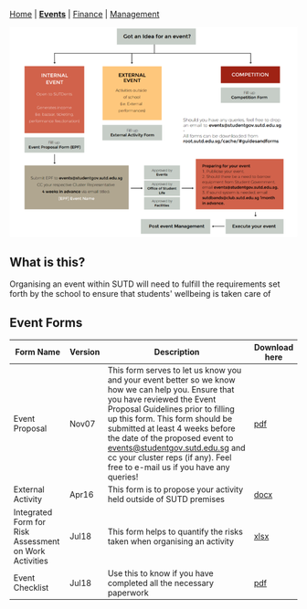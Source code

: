 [Home](https://fishbiscuit.github.io/student_initiatives_prototype/) | [**Events**](events.md) | [Finance](finance.md) | [Management](management.md)

![Events](/img/event_guidelines.png)

## What is this?

Organising an event within SUTD will need to fulfill the requirements set forth by the school to ensure that students' wellbeing is taken care of

## Event Forms

Form Name | Version | Description | Download here
--------- | ---------- | ------------------- | --------------
Event Proposal | Nov07 | This form serves to let us know you and your event better so we know how we can help you. Ensure that you have reviewed the Event Proposal Guidelines prior to filling up this form. This form should be submitted at least 4 weeks before the date of the proposed event to events@studentgov.sutd.edu.sg and cc your cluster reps (if any). Feel free to e-mail us if you have any queries!  | [pdf](https://github.com/Fishbiscuit/student_initiatives_prototype/blob/master/EventForms/Event%20Proposal%20Form%20(Nov%202017).pdf)
External Activity | Apr16 | This form is to propose your activity held outside of SUTD premises | [docx](https://github.com/Fishbiscuit/student_initiatives_prototype/blob/master/EventForms/External%20Activity%20Form%20Apr%202016.docx)
Integrated Form for Risk Assessment on Work Activities | Jul18 | This form helps to quantify the risks taken when organising an activity | [xlsx](https://github.com/Fishbiscuit/student_initiatives_prototype/blob/master/EventForms/Annex%20A%20EHSMS-SP-11-R-01%20Integrated%20Form%20for%20Risk%20Assessment%20on%20Work%20Activities%20....xlsx)
Event Checklist | Jul18 | Use this to know if you have completed all the necessary paperwork | [pdf](https://github.com/Fishbiscuit/student_initiatives_prototype/blob/master/EventForms/Annex%20B%20Event%20Checklist.pdf)
